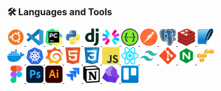 ## 🛠️ Languages and Tools

<p>
  <a href="#" target="_blank">
    <img src="https://github.com/tyronejosee/tyronejosee/blob/main/assets/svg/ubuntu.svg" alt="fedora" width="40" height="40"/>
  </a>
  <a href="" target="_blank">
    <img src="https://github.com/tyronejosee/tyronejosee/blob/main/assets/vscode.svg" alt="vscode" width="40" height="40"/>
  </a>
  <a href="" target="_blank">
    <img src="https://github.com/tyronejosee/tyronejosee/blob/main/assets/pycharm.svg" alt="pycharm" width="40" height="40"/>
  </a>
  <a href="https://www.python.org/" target="_blank">
    <img src="https://github.com/tyronejosee/tyronejosee/blob/main/assets/python.svg" alt="python" width="40" height="40"/>
  </a>
  <a href="https://www.djangoproject.com/" target="_blank">
    <img src="https://github.com/tyronejosee/tyronejosee/blob/main/assets/django.svg" alt="django" width="40" height="40"/>
  </a>
  <a href="#" target="_blank">
    <img src="https://github.com/tyronejosee/tyronejosee/blob/main/assets/svg/jwt.svg" alt="jwt" width="40" height="40"/>
  </a>
  <a href="#" target="_blank">
    <img src="https://github.com/tyronejosee/tyronejosee/blob/main/assets/svg/swagger.svg" alt="swagger" width="40" height="40"/>
  </a>
  <a href="#" target="_blank">
    <img src="https://github.com/tyronejosee/tyronejosee/blob/main/assets/svg/postman.svg" alt="postman" width="40" height="40"/>
  </a>
  <!-- <a href="#" target="_blank">
    <img src="https://github.com/tyronejosee/tyronejosee/blob/main/assets/svg/insomnia.svg" alt="insomnia" width="40" height="40"/>
  </a> -->
  <a href="https://www.postgresql.org/" target="_blank">
    <img src="https://github.com/tyronejosee/tyronejosee/blob/main/assets/postgresql.svg" alt="postgresql" width="40" height="40"/>
  </a>
  <a href="#" target="_blank">
    <img src="https://github.com/tyronejosee/tyronejosee/blob/main/assets/svg/redis.svg" alt="redis" width="40" height="40"/>
  </a>
  <a href="https://www.sqlite.org/index.html" target="_blank">
    <img src="https://github.com/tyronejosee/tyronejosee/blob/main/assets/sqlite.svg" alt="sqlite" width="40" height="40"/>
  </a>
  <a href="#" target="_blank">
    <img src="https://github.com/tyronejosee/tyronejosee/blob/main/assets/svg/docker.svg" alt="docker" width="40" height="40"/>
  </a>
  <a href="#" target="_blank">
    <img src="https://github.com/tyronejosee/tyronejosee/blob/main/assets/svg/kubernetes.svg" alt="kubernetes" width="40" height="40"/>
  </a>
  <!-- <a href="#" target="_blank">
    <img src="https://github.com/tyronejosee/tyronejosee/blob/main/assets/svg/prometheus.svg" alt="swagger" width="40" height="40"/>
  </a> -->
  <a href="#" target="_blank">
    <img src="https://github.com/tyronejosee/tyronejosee/blob/main/assets/svg/grafana.svg" alt="grafana" width="40" height="40"/>
  </a>
  <a href="https://developer.mozilla.org/en-US/docs/Web/HTML" target="_blank">
    <img src="https://github.com/tyronejosee/tyronejosee/blob/main/assets/html5.svg" alt="html" width="40" height="40"/>
  </a>
  <a href="https://www.w3.org/Style/CSS/Overview.en.html" target="_blank">
    <img src="https://github.com/tyronejosee/tyronejosee/blob/main/assets/css3.svg" alt="css" width="40" height="40"/>
  </a>
  <a href="#" target="_blank">
    <img src="https://github.com/tyronejosee/tyronejosee/blob/main/assets/svg/javascript.svg" alt="javascript" width="40" height="40"/>
  </a>
  <a href="#" target="_blank">
    <img src="https://github.com/tyronejosee/tyronejosee/blob/main/assets/svg/react.svg" alt="react" width="40" height="40"/>
  </a>
  <a href="https://tailwindcss.com/" target="_blank">
    <img src="https://github.com/tyronejosee/tyronejosee/blob/main/assets/tailwindcss.svg" alt="tailwindcss" width="40" height="40"/>
  </a>
  <a href="https://git-scm.com/" target="_blank">
    <img src="https://github.com/tyronejosee/tyronejosee/blob/main/assets/git.svg" alt="git" width="40" height="40"/>
  </a>
  <a href="https://www.nginx.com/" target="_blank">
    <img src="https://github.com/tyronejosee/tyronejosee/blob/main/assets/nginx2.svg" alt="nginx" width="40" height="40"/>
  </a>
  <a href="#" target="_blank">
    <img src="https://github.com/tyronejosee/tyronejosee/blob/main/assets/amazonwebservices.svg" alt="aws" width="40" height="40"/>
  </a>
  <a href="#" target="_blank">
    <img src="https://github.com/tyronejosee/tyronejosee/blob/main/assets/figma.svg" alt="figma" width="40" height="40"/>
  </a>
  <a href="#" target="_blank">
    <img src="https://github.com/tyronejosee/tyronejosee/blob/main/assets/photoshop.svg" alt="photoshop" width="40" height="40"/>
  </a>
  <a href="#" target="_blank">
    <img src="https://github.com/tyronejosee/tyronejosee/blob/main/assets/illustrator.svg" alt="illustrator" width="40" height="40"/>
  </a>
  <a href="#" target="_blank">
    <img src="https://github.com/tyronejosee/tyronejosee/blob/main/assets/jira.svg" alt="Jira" width="40" height="40"/>
  </a>
  <a href="#" target="_blank">
    <img src="https://github.com/tyronejosee/tyronejosee/blob/main/assets/notion.svg" alt="notion" width="40" height="40"/>
  </a>
  <a href="#" target="_blank">
    <img src="https://github.com/tyronejosee/tyronejosee/blob/main/assets/svg/obsidian.svg" alt="obsidian" width="40" height="40"/>
  </a>
  <a href="#" target="_blank">
    <img src="https://github.com/tyronejosee/tyronejosee/blob/main/assets/trello.svg" alt="trello" width="40" height="40"/>
  </a>
</p>
